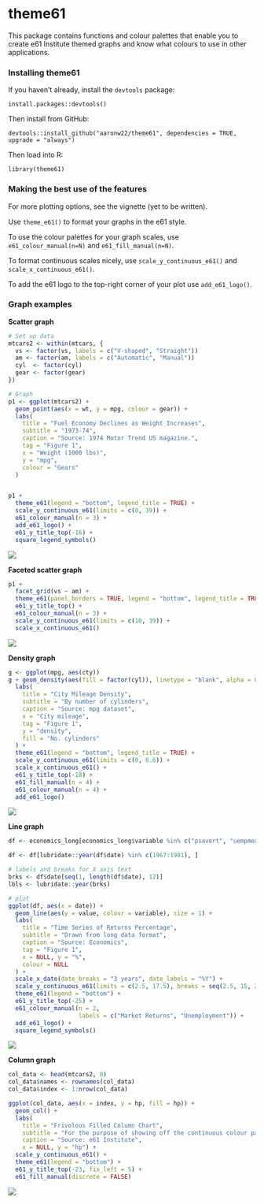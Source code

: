 
<!-- readme.md is generated by readme.rmd, please edit that document instead -->

# theme61

This package contains functions and colour palettes that enable you to
create e61 Institute themed graphs and know what colours to use in other
applications.

### Installing theme61

If you haven’t already, install the `devtools` package:

`install.packages::devtools()`

Then install from GitHub:

`devtools::install_github("aaronw22/theme61", dependencies = TRUE, upgrade = "always")`

Then load into R:

`library(theme61)`

### Making the best use of the features

For more plotting options, see the vignette (yet to be written).

Use `theme_e61()` to format your graphs in the e61 style.

To use the colour palettes for your graph scales, use
`e61_colour_manual(n=N)` and `e61_fill_manual(n=N)`.

To format continuous scales nicely, use `scale_y_continuous_e61()` and
`scale_x_continuous_e61()`.

To add the e61 logo to the top-right corner of your plot use
`add_e61_logo()`.

### Graph examples

**Scatter graph**

``` r
# Set up data
mtcars2 <- within(mtcars, {
  vs <- factor(vs, labels = c("V-shaped", "Straight"))
  am <- factor(am, labels = c("Automatic", "Manual"))
  cyl  <- factor(cyl)
  gear <- factor(gear)
})

# Graph
p1 <- ggplot(mtcars2) +
  geom_point(aes(x = wt, y = mpg, colour = gear)) +
  labs(
    title = "Fuel Economy Declines as Weight Increases",
    subtitle = "1973-74",
    caption = "Source: 1974 Motor Trend US magazine.",
    tag = "Figure 1",
    x = "Weight (1000 lbs)",
    y = "mpg",
    colour = "Gears"
  )


p1 +
  theme_e61(legend = "bottom", legend_title = TRUE) + 
  scale_y_continuous_e61(limits = c(0, 39)) +
  e61_colour_manual(n = 3) +
  add_e61_logo() + 
  e61_y_title_top(-16) +
  square_legend_symbols()
```

![](readme_files/figure-gfm/unnamed-chunk-2-1.png)<!-- -->

**Faceted scatter graph**

``` r
p1 +
  facet_grid(vs ~ am) +
  theme_e61(panel_borders = TRUE, legend = "bottom", legend_title = TRUE) +
  e61_y_title_top() +
  e61_colour_manual(n = 3) +
  scale_y_continuous_e61(limits = c(10, 39)) +
  scale_x_continuous_e61()
```

![](readme_files/figure-gfm/unnamed-chunk-3-1.png)<!-- -->

**Density graph**

``` r
g <- ggplot(mpg, aes(cty))
g + geom_density(aes(fill = factor(cyl)), linetype = "blank", alpha = 0.8) +
  labs(
    title = "City Mileage Density",
    subtitle = "By number of cylinders",
    caption = "Source: mpg dataset",
    x = "City mileage",
    tag = "Figure 1",
    y = "density",
    fill = "No. cylinders"
  ) +
  theme_e61(legend = "bottom", legend_title = TRUE) +
  scale_y_continuous_e61(limits = c(0, 0.6)) +
  scale_x_continuous_e61() +
  e61_y_title_top(-18) +
  e61_fill_manual(n = 4) +
  e61_colour_manual(n = 4) +
  add_e61_logo()
```

![](readme_files/figure-gfm/unnamed-chunk-4-1.png)<!-- -->

**Line graph**

``` r
df <- economics_long[economics_long$variable %in% c("psavert", "uempmed"), ]

df <- df[lubridate::year(df$date) %in% c(1967:1981), ]

# labels and breaks for X axis text
brks <- df$date[seq(1, length(df$date), 12)]
lbls <- lubridate::year(brks)

# plot
ggplot(df, aes(x = date)) +
  geom_line(aes(y = value, colour = variable), size = 1) +
  labs(
    title = "Time Series of Returns Percentage",
    subtitle = "Drawn from long data format",
    caption = "Source: Economics",
    tag = "Figure 1",
    x = NULL, y = "%",
    colour = NULL
  ) + 
  scale_x_date(date_breaks = "3 years", date_labels = "%Y") +
  scale_y_continuous_e61(limits = c(2.5, 17.5), breaks = seq(2.5, 15, 2.5)) +
  theme_e61(legend = "bottom") +
  e61_y_title_top(-25) +
  e61_colour_manual(n = 2,
                    labels = c("Market Returns", "Unemployment")) +
  add_e61_logo() + 
  square_legend_symbols()
```

![](readme_files/figure-gfm/unnamed-chunk-5-1.png)<!-- -->

**Column graph**

``` r
col_data <- head(mtcars2, 8)
col_data$names <- rownames(col_data)
col_data$index <- 1:nrow(col_data)

ggplot(col_data, aes(x = index, y = hp, fill = hp)) +
  geom_col() +
  labs(
    title = "Frivolous Filled Column Chart", 
    subtitle = "For the purpose of showing off the continuous colour palette",
    caption = "Source: e61 Institute",
    x = NULL, y = "hp") +
  scale_y_continuous_e61() +
  theme_e61(legend = "bottom") +
  e61_y_title_top(-23, fix_left = 5) +
  e61_fill_manual(discrete = FALSE)
```

![](readme_files/figure-gfm/unnamed-chunk-6-1.png)<!-- -->
